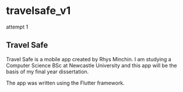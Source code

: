# travelsafe_v1

attempt 1

## Travel Safe

Travel Safe is a mobile app created by Rhys Minchin. I am studying a Computer Science BSc at Newcastle University and this
app will be the basis of my final year dissertation.

The app was written using the Flutter framework.

